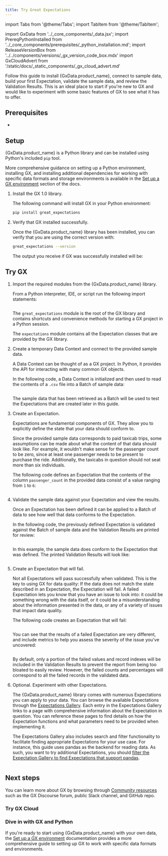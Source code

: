 ```yaml
---
title: Try Great Expectations
---
```

import Tabs from '@theme/Tabs';
import TabItem from '@theme/TabItem';

import GxData from '../_core_components/_data.jsx';
import PrereqPythonInstalled from '../_core_components/prerequisites/_python_installation.md';
import ReleaseVersionBox from '../../components/versions/_gx_version_code_box.mdx'
import GxCloudAdvert from '/static/docs/_static_components/_gx_cloud_advert.md'

Follow this guide to install {GxData.product_name}, connect to sample data, build your first Expectation, validate the sample data, and review the Validation Results.  This is an ideal place to start if you're new to GX and would like to experiment with some basic features of GX to see what it has to offer.

## Prerequisites

- <PrereqPythonInstalled/>

## Setup

{GxData.product_name} is a Python library and can be installed using Python's included `pip` tool.

More comprehensive guidance on setting up a Python environment, installing GX, and installing additional dependencies for working with specific data formats and storage environments is available in the [Set up a GX environment](/core/installation_and_setup/install_gx.md) section of the docs. 

<Tabs>

<TabItem value="procedure" label="Procedure">

1. Install the GX 1.0 library.

   The following command will install GX in your Python environment:

   ```bash title="Terminal input"
   pip install great_expectations
   ```

2. Verify that GX installed successfully.

   Once the {GxData.product_name} library has been installed, you can verify that you are using the correct version with:

   ```bash title="Terminal input"
   great_expectations --version
   ```

   The output you receive if GX was successfully installed will be:

   <ReleaseVersionBox/>

</TabItem>

</Tabs>

## Try GX

<Tabs>

<TabItem value="procedure" label="Procedure">

1. Import the required modules from the {GxData.product_name} library.

   From a Python interpreter, IDE, or script run the following import statements:

   ```python title="Python input" name="docs/docusaurus/docs/core/introduction/try_gx.py imports"
   ```
   
   The `great_expectations` module is the root of the GX library and contains shortcuts and convenience methods for starting a GX project in a Python session.

   The `expectations` module contains all the Expectation classes that are provided by the GX library.

2. Create a temporary Data Context and connect to the provided sample data.

   A Data Context can be thought of as a GX project.  In Python, it provides the API for interacting with many common GX objects.

   In the following code, a Data Context is initialized and then used to read the contents of a `.csv` file into a Batch of sample data:

   ```python title="Python input" name="docs/docusaurus/docs/core/introduction/try_gx.py set up"
   ```

   The sample data that has been retrieved as a Batch will be used to test the Expectations that are created later in this guide.

3. Create an Expectation.

   Expectations are fundamental components of GX.  They allow you to explicitly define the state that your data should conform to.

   Since the provided sample data corresponds to paid taxicab trips, some assumptions can be made about what the content of that data should look like.  For example, it wouldn't make sense for the passenger count to be zero, since at least one passenger needs to be present to purchase the ride.  Additionally, the taxicabs in question should not seat more than six individuals.

   The following code defines an Expectation that the contents of the column `passenger_count` in the provided data consist of a value ranging from `1` to `6`: 

   ```python title="Python input" name="docs/docusaurus/docs/core/introduction/try_gx.py create an expectation"
   ```

4. Validate the sample data against your Expectation and view the results.
 
   Once an Expectation has been defined it can be applied to a Batch of data to see how well that data conforms to the Expectation.

   In the following code, the previously defined Expectation is validated against the Batch of sample data and the Validation Results are printed for review:

   ```python title="Python input" name="docs/docusaurus/docs/core/introduction/try_gx.py validate and view results"
   ```

   In this example, the sample data does conform to the Expectation that was defined.  The printed Validation Results will look like:

   ```python title="Python output" name="docs/docusaurus/docs/core/introduction/try_gx.py output1"
   ```

5. Create an Expectation that will fail.

   Not all Expectations will pass successfully when validated.  This is the key to using GX for data quality: If the data does not match the state described in an Expectation, the Expectation will fail.  A failed Expectation lets you know that you have an issue to look into: it could be something wrong with the data itself, or it could be a misunderstanding about the information presented in the data, or any of a variety of issues that impact data quality.

   The following code creates an Expectation that will fail:

   ```python title="Python input" name="docs/docusaurus/docs/core/introduction/try_gx.py validate and view failed results"
   ```
   
   You can see that the results of a failed Expectation are very different, and include metrics to help you assess the severity of the issue you've uncovered:

   ```python title="Python output" name="docs/docusaurus/docs/core/introduction/try_gx.py failed output"
   ```

   By default, only a portion of the failed values and record indexes will be included in the Validation Results to prevent the report from being too bloated to easily review.  However, the failed counts and percentages will correspond to all the failed records in the validated data.

7. Optional.  Experiment with other Expectations.

   The {GxData.product_name} library comes with numerous Expectations you can apply to your data.  You can browse the available Expectations through the [Expectations Gallery](https://greatexpectations.io/expectations).  Each entry in the Expectations Gallery links to a page with comprehensive information about the Expectation in question.  You can reference these pages to find details on how the Expectation functions and what parameters need to be provided when implementing it. 

   The Expectations Gallery also includes search and filter functionality to facilitate finding appropriate Expectations for your use case.  For instance, this guide uses pandas as the backend for reading data.  As such, you want to try additional Expectations, you should [filter the Expectation Gallery to find Expectations that support pandas](https://greatexpectations.io/expectations/?viewType=Summary&filterType=Backend+support&showFilters=true&subFilterValues=pandas).

</TabItem>

<TabItem value="sample_code" label="Sample code">

```python title="Full example script" name="docs/docusaurus/docs/core/introduction/try_gx.py full example script"
```

</TabItem>

</Tabs>

## Next steps

You can learn more about GX by browsing through [Community resources](/core/introduction/community_resources.md) such as the GX Discourse forum, public Slack channel, and GitHub repo.

### Try GX Cloud

<GxCloudAdvert/>

### Dive in with GX and Python

If you're ready to start using {GxData.product_name} with your own data, the [Set up a GX environment](/core/installation_and_setup/install_gx.md) documentation provides a more comprehensive guide to setting up GX to work with specific data formats and environments.

